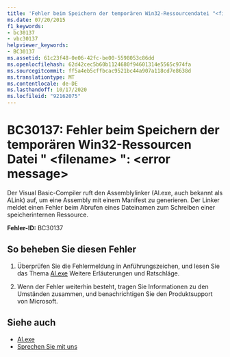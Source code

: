 ```yaml
---
title: 'Fehler beim Speichern der temporären Win32-Ressourcendatei "<filename>": <error message>'
ms.date: 07/20/2015
f1_keywords:
- bc30137
- vbc30137
helpviewer_keywords:
- BC30137
ms.assetid: 61c23f48-0e06-42fc-be00-5598053c86dd
ms.openlocfilehash: 62d42cec5b60b1124680f94601314e5565c974fa
ms.sourcegitcommit: ff5a4eb5cffbcac9521bc44a907a118cd7e8638d
ms.translationtype: MT
ms.contentlocale: de-DE
ms.lasthandoff: 10/17/2020
ms.locfileid: "92162075"
---
```

# <a name="bc30137-error-saving-temporary-win32-resource-file-filename-error-message"></a>BC30137: Fehler beim Speichern der temporären Win32-Ressourcen Datei " \<filename> ": \<error message>

Der Visual Basic-Compiler ruft den Assemblylinker (Al.exe, auch bekannt als ALink) auf, um eine Assembly mit einem Manifest zu generieren. Der Linker meldet einen Fehler beim Abrufen eines Dateinamen zum Schreiben einer speicherinternen Ressource.

 **Fehler-ID:** BC30137

## <a name="to-correct-this-error"></a>So beheben Sie diesen Fehler

1. Überprüfen Sie die Fehlermeldung in Anführungszeichen, und lesen Sie das Thema [Al.exe](../../../framework/tools/al-exe-assembly-linker.md) Weitere Erläuterungen und Ratschläge.

2. Wenn der Fehler weiterhin besteht, tragen Sie Informationen zu den Umständen zusammen, und benachrichtigen Sie den Produktsupport von Microsoft.

## <a name="see-also"></a>Siehe auch

- [Al.exe](../../../framework/tools/al-exe-assembly-linker.md)
- [Sprechen Sie mit uns](/visualstudio/ide/feedback-options)
